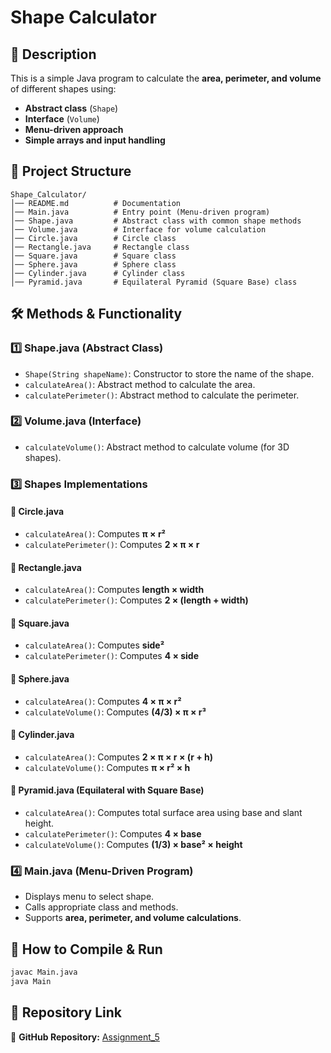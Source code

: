 # Shape Calculator

## 📌 Description
This is a simple Java program to calculate the **area, perimeter, and volume** of different shapes using:
- **Abstract class** (`Shape`)
- **Interface** (`Volume`)
- **Menu-driven approach**
- **Simple arrays and input handling**

## 📂 Project Structure
```
Shape_Calculator/
│── README.md          # Documentation
│── Main.java          # Entry point (Menu-driven program)
│── Shape.java         # Abstract class with common shape methods
│── Volume.java        # Interface for volume calculation
│── Circle.java        # Circle class
│── Rectangle.java     # Rectangle class
│── Square.java        # Square class
│── Sphere.java        # Sphere class
│── Cylinder.java      # Cylinder class
│── Pyramid.java       # Equilateral Pyramid (Square Base) class
```

## 🛠 Methods & Functionality

### **1️⃣ Shape.java (Abstract Class)**
- `Shape(String shapeName)`: Constructor to store the name of the shape.
- `calculateArea()`: Abstract method to calculate the area.
- `calculatePerimeter()`: Abstract method to calculate the perimeter.

### **2️⃣ Volume.java (Interface)**
- `calculateVolume()`: Abstract method to calculate volume (for 3D shapes).

### **3️⃣ Shapes Implementations**

#### **📌 Circle.java**
- `calculateArea()`: Computes **π × r²**
- `calculatePerimeter()`: Computes **2 × π × r**

#### **📌 Rectangle.java**
- `calculateArea()`: Computes **length × width**
- `calculatePerimeter()`: Computes **2 × (length + width)**

#### **📌 Square.java**
- `calculateArea()`: Computes **side²**
- `calculatePerimeter()`: Computes **4 × side**

#### **📌 Sphere.java**
- `calculateArea()`: Computes **4 × π × r²**
- `calculateVolume()`: Computes **(4/3) × π × r³**

#### **📌 Cylinder.java**
- `calculateArea()`: Computes **2 × π × r × (r + h)**
- `calculateVolume()`: Computes **π × r² × h**

#### **📌 Pyramid.java (Equilateral with Square Base)**
- `calculateArea()`: Computes total surface area using base and slant height.
- `calculatePerimeter()`: Computes **4 × base**
- `calculateVolume()`: Computes **(1/3) × base² × height**

### **4️⃣ Main.java (Menu-Driven Program)**
- Displays menu to select shape.
- Calls appropriate class and methods.
- Supports **area, perimeter, and volume calculations**.

## 🚀 How to Compile & Run
```sh
javac Main.java
java Main
```

## 📎 Repository Link
🔗 **GitHub Repository:** [Assignment_5](https://github.com/pulkit100804/Assignment_5)

